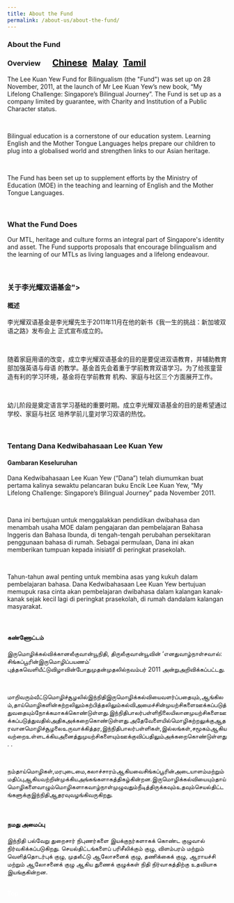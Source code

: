 ```yaml
---
title: About the Fund
permalink: /about-us/about-the-fund/
---
```

 <div><h3>About the Fund<br/>
 <br/>
 Overview  &nbsp; &nbsp; &nbsp;          
 <a href="#关于李光耀双语基金" style="font-size:20px"><span style="color:black">Chinese</span></a>&nbsp;&nbsp;
  <a href="#Tentang Dana Kedwibahasaan Lee Kuan Yew" style="font-size:20px"><span style="color:black">Malay</span></a>&nbsp;&nbsp;
  <a href="#இருமொழிக் கல்விக்கான லீ குவான் யூ நிதி பற்றிய விவரங்கள்" style="font-size:20px"><span style="color:black">Tamil</span></a></h3><div></div>
<div><p>The Lee Kuan Yew Fund for Bilingualism (the &quot;Fund&quot;) was set up on 28 November, 2011, at the
launch of Mr Lee Kuan Yew’s new book, “My Lifelong Challenge: Singapore’s Bilingual Journey”.
The Fund is set up as a company limited by guarantee, with Charity and Institution of a Public
 Character status.</p></div><br/>
<div><p>Bilingual education is a cornerstone of our education system. Learning English and the Mother
Tongue Languages helps prepare our children to plug into a globalised world and strengthen links to
our Asian heritage.</p></div><br/>
<div><p>The Fund has been set up to supplement efforts by the Ministry of Education (MOE) in the teaching
and learning of English and the Mother Tongue Languages.</p></div><br/>
<div><h3>What the Fund Does</h3>
<div><p>Our MTL, heritage and culture forms an integral part of Singapore&#39;s identity and asset. The Fund
supports proposals that encourage bilingualism and the learning of our MTLs as  living languages
and a lifelong endeavour.</p></div></div><br/>
 <div><h3 id="关于李光耀双语基金">关于李光耀双语基金"></h3></div>
<div><h4>概述</h4>
<div><p>李光耀双语基金是李光耀先生于2011年11月在他的新书《我一生的挑战：新加坡双语之路》发布会上
 正式宣布成立的。</p></div><br/>
<div><p>随着家庭用语的改变，成立李光耀双语基金的目的是要促进双语教育，并辅助教育部加强英语与母语
的教学。基金首先会着重于学前教育双语学习。为了给孩童营造有利的学习环境，基金将在学前教育
 机构、家庭与社区三个方面展开工作。</p></div><br/>
<div><p>幼儿阶段是奠定语言学习基础的重要时期。成立李光耀双语基金的目的是希望通过学校、家庭与社区
 培养学前儿童对学习双语的热忱。</p></div></div><br/>
<div><h3 id="Tentang Dana Kedwibahasaan Lee Kuan Yew">Tentang Dana Kedwibahasaan Lee Kuan Yew</h3></div>
 <div><h4>Gambaran Keseluruhan</h4>
<div><p>Dana Kedwibahasaan Lee Kuan Yew (“Dana”) telah diumumkan buat pertama kalinya sewaktu
pelancaran buku Encik Lee Kuan Yew, “My Lifelong Challenge: Singapore’s Bilingual Journey” pada
 November 2011.</p></div><br/>
<div><p>Dana ini bertujuan untuk menggalakkan pendidikan dwibahasa dan menambah usaha MOE dalam
pengajaran dan pembelajaran Bahasa Inggeris dan Bahasa Ibunda, di tengah-tengah perubahan
persekitaran penggunaan bahasa di rumah. Sebagai permulaan, Dana ini akan memberikan
tumpuan kepada inisiatif di peringkat prasekolah. </p></div><br/>
<div><p>Tahun-tahun awal penting untuk membina asas yang kukuh dalam pembelajaran bahasa. Dana
Kedwibahasaan Lee Kuan Yew bertujuan memupuk rasa cinta akan pembelajaran dwibahasa dalam
kalangan kanak-kanak sejak kecil lagi di peringkat prasekolah, di rumah dandalam kalangan 
 masyarakat.</p></div></div><br/>
 <div><h3 id="இருமொழிக்கல்விக்கானலீகுவான்யூநிதிபற்றியவிவரங்கள்"></h3></div>
 <div><h4>கண்ணோட்டம்</h4></div>
<div><p>இருமொழிக்கல்விக்கானலீகுவான்யூநிதி, திருலீகுவான்யூவின் ‘எனதுவாழ்நாள்சவால்: சிங்கப்பூரின்இருமொழிப்பயணம்’ புத்தகவெளியீட்டுவிழாவின்போதுமுதன்முதலில்நவம்பர் 2011 அன்றுஅறிவிக்கப்பட்டது.</p></div><br/>
<div><p>மாறிவரும்வீட்டுமொழிச்சூழலில்இந்நிதிஇருமொழிக்கல்வியைவளர்ப்பதையும்,ஆங்கிலம்,தாய்மொழிகளின்கற்றலிலும்கற்பித்தலிலும்கல்விஅமைச்சின்முயற்சிகளைஊக்கப்படுத்துவதையும்நோக்கமாகக்கொண்டுள்ளது.இந்நிதிபாலர்பள்ளிநிலையிலானமுயற்சிகளைஊக்கப்படுத்துவதில்அதிகஅக்கறைகொண்டுள்ளது.அதேவேளையில்மொழிகற்றலுக்குஆதரவானமொழிச்சூழலைஉருவாக்கித்தர,இந்நிதிபாலர்பள்ளிகள்,இல்லங்கள்,சமூகம்ஆகியவற்றைஉள்ளடக்கியஅனைத்துமுயற்சிகளையும்ஊக்குவிப்பதிலும்அக்கறைகொண்டுள்ளது. .</p></div><br/>
<div><p>நம்தாய்மொழிகள்,மரபுடைமை,கலாச்சாரம்ஆகியவைசிங்கப்பூரின்அடையாளம்மற்றும்மதிப்புஆகியவற்றின்முக்கியஅங்கங்களாகத்திகழ்கின்றன.இருமொழிக்கல்வியையும்தாய்மொழிகளைவாழும்மொழிகளாகவாழ்நாள்முழுவதும்நீடித்திருக்கவும்உதவும்செயல்திட்டங்களுக்குஇந்நிதிஆதரவுவழங்கிவருகிறது.</p></div><br/>
<div><h4>நமது அமைப்பு</h4>
<div><p>இந்நிதி பல்வேறு துறைசார் நிபுணர்களை இயக்குநர்களாகக் கொண்ட குழுவால்
நிர்வகிக்கப்படுகிறது. செயல்திட்டங்களைப் பரிசீலிக்கும் குழு, விளம்பரம் மற்றும் வெளித்தொடர்புக்
குழு, முதலீட்டு ஆலோசனைக் குழு, தணிக்கைக் குழு, ஆராயச்சி மற்றும் ஆலோசனைக் குழு ஆகிய
துணைக் குழுக்கள் நிதி நிர்வாகத்திற்கு உதவியாக இயங்குகின்றன.</p></div>
 </div><br/>
 <div class="btntop"><a href="#top" style="text-decoration:none;"><span style="color:white"><b>Top</b></span></a></div>
